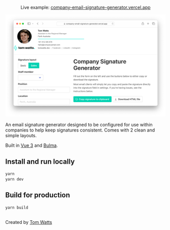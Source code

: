 <p align="center">
  Live example: <a href="https://company-email-signature-generator.vercel.app/">company-email-signature-generator.vercel.app</a>
</p>
<p align="center">
  <img src="./thumbnail.png">
</p>

An email signature generator designed to be configured for use within companies to help keep signatures consistent. Comes with 2 clean and simple layouts.

Built in [Vue 3](https://v3.vuejs.org/) and [Bulma](https://bulma.io/).

## Install and run locally
```bash
yarn
yarn dev
```

## Build for production
```bash
yarn build
```
##

Created by [Tom Watts](https://tomwatts.dev)
